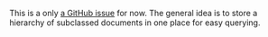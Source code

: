 <!--Title:Document Hierarchies-->
<!--Url:hierarchies-->

This is a only [a GitHub issue](https://github.com/JasperFx/Marten/issues/44) for now. The general idea is to store a hierarchy of subclassed documents in one place for easy querying.
